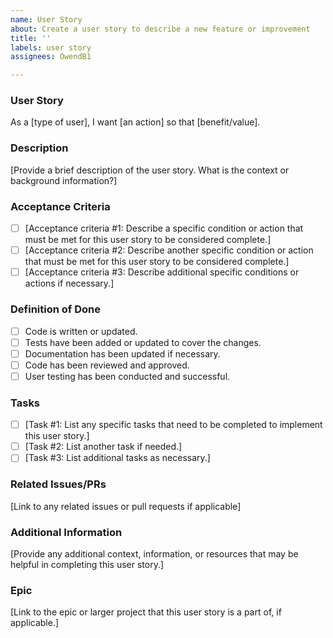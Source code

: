 ```yaml
---
name: User Story
about: Create a user story to describe a new feature or improvement
title: ''
labels: user story
assignees: OwendB1

---
```


### User Story

As a [type of user], I want [an action] so that [benefit/value].

### Description

[Provide a brief description of the user story. What is the context or background information?]

### Acceptance Criteria

- [ ] [Acceptance criteria #1: Describe a specific condition or action that must be met for this user story to be considered complete.]
- [ ] [Acceptance criteria #2: Describe another specific condition or action that must be met for this user story to be considered complete.]
- [ ] [Acceptance criteria #3: Describe additional specific conditions or actions if necessary.]

### Definition of Done

- [ ] Code is written or updated.
- [ ] Tests have been added or updated to cover the changes.
- [ ] Documentation has been updated if necessary.
- [ ] Code has been reviewed and approved.
- [ ] User testing has been conducted and successful.

### Tasks

- [ ] [Task #1: List any specific tasks that need to be completed to implement this user story.]
- [ ] [Task #2: List another task if needed.]
- [ ] [Task #3: List additional tasks as necessary.]

### Related Issues/PRs

[Link to any related issues or pull requests if applicable]

### Additional Information

[Provide any additional context, information, or resources that may be helpful in completing this user story.]

### Epic

[Link to the epic or larger project that this user story is a part of, if applicable.]
